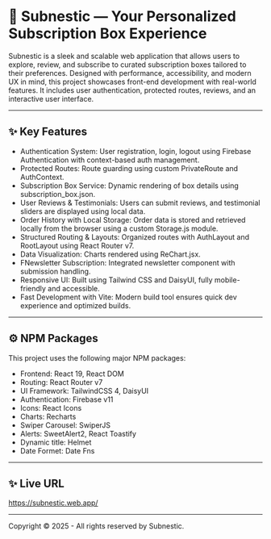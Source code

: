 # 🎁 Subnestic — Your Personalized Subscription Box Experience

Subnestic is a sleek and scalable web application that allows users to explore, review, and subscribe to curated subscription boxes tailored to their preferences. Designed with performance, accessibility, and modern UX in mind, this project showcases front-end development with real-world features. It includes user authentication, protected routes, reviews, and an interactive user interface.

---


## ✨ Key Features

-  Authentication System:
User registration, login, logout using Firebase Authentication with context-based auth management.
- Protected Routes:
Route guarding using custom PrivateRoute and AuthContext.
- Subscription Box Service:
Dynamic rendering of box details using subscription_box.json.
- User Reviews & Testimonials:
Users can submit reviews, and testimonial sliders are displayed using local data.
- Order History with Local Storage:
Order data is stored and retrieved locally from the browser using a custom Storage.js module.
- Structured Routing & Layouts:
Organized routes with AuthLayout and RootLayout using React Router v7.
- Data Visualization:
Charts rendered using ReChart.jsx.
- FNewsletter Subscription:
Integrated newsletter component with submission handling.
- Responsive UI:
Built using Tailwind CSS and DaisyUI, fully mobile-friendly and accessible.
- Fast Development with Vite:
Modern build tool ensures quick dev experience and optimized builds.

---

## ⚙️ NPM Packages

This project uses the following major NPM packages:
- Frontend: React 19, React DOM
- Routing: React Router v7
- UI Framework: TailwindCSS 4, DaisyUI
- Authentication: Firebase v11
- Icons: React Icons
- Charts: Recharts
- Swiper Carousel: SwiperJS
- Alerts: SweetAlert2, React Toastify
- Dynamic title: Helmet
- Date Formet: Date Fns

---

## ✨ Live URL
https://subnestic.web.app/

---

Copyright © 2025 - All rights reserved by Subnestic.

